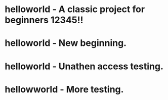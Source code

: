 # helloworld - A classic project for beginners 12345!!
# helloworld - New beginning.
# helloworld - Unathen access testing.
# hellowworld - More testing.
